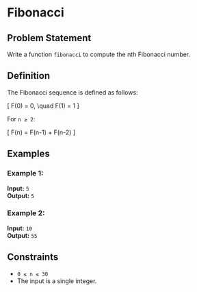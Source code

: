 # Fibonacci

## Problem Statement

Write a function `fibonacci` to compute the nth Fibonacci number.

## Definition

The Fibonacci sequence is defined as follows:

\[
F(0) = 0, \quad F(1) = 1
\]

For `n ≥ 2`:

\[
F(n) = F(n-1) + F(n-2)
\]

## Examples

### Example 1:

**Input:** `5`  
**Output:** `5`

### Example 2:

**Input:** `10`  
**Output:** `55`

## Constraints

- `0 ≤ n ≤ 30`
- The input is a single integer.
